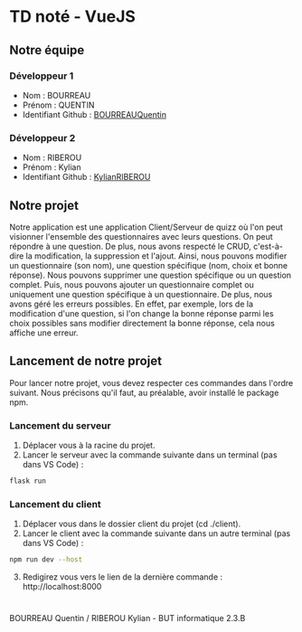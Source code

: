 # TD noté - VueJS

## Notre équipe

### Développeur 1

- Nom : BOURREAU
- Prénom : QUENTIN
- Identifiant Github : [BOURREAUQuentin](https://github.com/BOURREAUQuentin)

### Développeur 2

- Nom : RIBEROU
- Prénom : Kylian
- Identifiant Github : [KylianRIBEROU](https://github.com/KylianRIBEROU)

## Notre projet

Notre application est une application Client/Serveur de quizz où l'on peut visionner l'ensemble des questionnaires avec leurs questions. On peut répondre à une question. De plus, nous avons respecté le CRUD, c'est-à-dire la modification, la suppression et l'ajout. Ainsi, nous pouvons modifier un questionnaire (son nom), une question spécifique (nom, choix et bonne réponse). Nous pouvons supprimer une question spécifique ou un question complet. Puis, nous pouvons ajouter un questionnaire complet ou uniquement une question spécifique à un questionnaire. De plus, nous avons géré les erreurs possibles. En effet, par exemple, lors de la modification d'une question, si l'on change la bonne réponse parmi les choix possibles sans modifier directement la bonne réponse, cela nous affiche une erreur.

## Lancement de notre projet

Pour lancer notre projet, vous devez respecter ces commandes dans l'ordre suivant. Nous précisons qu'il faut, au préalable, avoir installé le package npm.

### Lancement du serveur

1. Déplacer vous à la racine du projet.
2. Lancer le serveur avec la commande suivante dans un terminal (pas dans VS Code) :
```bash
flask run
```

### Lancement du client

1. Déplacer vous dans le dossier client du projet (cd ./client).
2. Lancer le client avec la commande suivante dans un autre terminal (pas dans VS Code) :
```bash
npm run dev --host
```
3. Redigirez vous vers le lien de la dernière commande : http://localhost:8000

#

BOURREAU Quentin / RIBEROU Kylian - BUT informatique 2.3.B